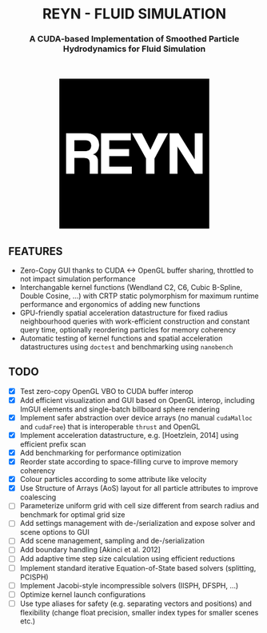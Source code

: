 <h1 align="center">REYN - FLUID SIMULATION</h1>
<h3 align="center">A CUDA-based Implementation of Smoothed Particle Hydrodynamics for Fluid Simulation</h3>

<p align=center style="margin-top:50px;">
    <img src="./res/icon.png" width=300 height = 300/>
</p>

## FEATURES
- Zero-Copy GUI thanks to CUDA <-> OpenGL buffer sharing, throttled to not impact simulation performance
- Interchangable kernel functions (Wendland C2, C6, Cubic B-Spline, Double Cosine, ...) with CRTP static polymorphism for maximum runtime performance and ergonomics of adding new functions
- GPU-friendly spatial acceleration datastructure for fixed radius neighbourhood queries with work-efficient construction and constant query time, optionally reordering particles for memory coherency
- Automatic testing of kernel functions and spatial acceleration datastructures using `doctest` and benchmarking using `nanobench`


## TODO
- [x] Test zero-copy OpenGL VBO to CUDA buffer interop
- [x] Add efficient visualization and GUI based on OpenGL interop, including ImGUI elements and single-batch billboard sphere rendering
- [x] Implement safer abstraction over device arrays (no manual `cudaMalloc` and `cudaFree`) that is interoperable `thrust` and OpenGL
- [x] Implement acceleration datastructure, e.g. [Hoetzlein, 2014] using efficient prefix scan
- [x] Add benchmarking for performance optimization
- [x] Reorder state according to space-filling curve to improve memory coherency
- [x] Colour particles according to some attribute like velocity
- [x] Use Structure of Arrays (AoS) layout for all particle attributes to improve coalescing
- [ ] Parameterize uniform grid with cell size different from search radius and benchmark for optimal grid size
- [ ] Add settings management with de-/serialization and expose solver and scene options to GUI
- [ ] Add scene management, sampling and de-/serialization
- [ ] Add boundary handling [Akinci et al. 2012]
- [ ] Add adaptive time step size calculation using efficient reductions
- [ ] Implement standard iterative Equation-of-State based solvers (splitting, PCISPH)
- [ ] Implement Jacobi-style incompressible solvers (IISPH, DFSPH, ...)
- [ ] Optimize kernel launch configurations
- [ ] Use type aliases for safety (e.g. separating vectors and positions) and flexibility (change float precision, smaller index types for smaller scenes etc.)
